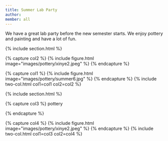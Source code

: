 ```yaml
---
title: Summer Lab Party
author: 
member: all
---
```


We have a great lab party before the new semester starts. We enjoy pottery and painting and have a lot of fun. 

{% include section.html %}

{% capture col2 %} 
{%
  include figure.html
  image="images/pottery/xinye2.jpeg"
%}
{% endcapture %}

{% capture col1 %}
{%
  include figure.html
  image="images/pottery/summer6.jpg"
%}
{% endcapture %}
{% include two-col.html col1=col1 col2=col2 %}

{% include section.html %}

{% capture col3 %} 
pottery


{% endcapture %}

{% capture col4 %}
{%
  include figure.html
  image="images/pottery/xinye2.jpeg"
%}
{% endcapture %}
{% include two-col.html col1=col3 col2=col4 %}
